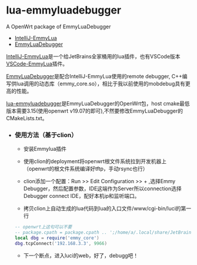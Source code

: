 # lua-emmyluadebugger
A OpenWrt package of EmmyLuaDebugger

- [IntelliJ-EmmyLua](https://github.com/EmmyLua/IntelliJ-EmmyLua)
- [EmmyLuaDebugger](https://github.com/CppCXY/EmmyLuaDebugger)

[IntelliJ-EmmyLua](https://github.com/EmmyLua/IntelliJ-EmmyLua)是一个给JetBrains全家桶用的lua插件，也有VSCode版本[VSCode-EmmyLua](https://github.com/EmmyLua/VSCode-EmmyLua)插件。

[EmmyLuaDebugger](https://github.com/CppCXY/EmmyLuaDebugger)是配合IntelliJ-EmmyLua使用的remote debugger, C++编写供lua调用的动态库（emmy_core.so），相比于我以前使用的mobdebug具有更高的性能。

[lua-emmyluadebugger](https://github.com/tanghammer/lua-emmyluadebugger)是EmmyLuaDebugger的OpenWrt包，host cmake最低版本需要3.15(使用openwrt v19.07的即可),不然要修改EmmyLuaDebugger的CMakeLists.txt。

- ### 使用方法（基于clion）

  - 安装Emmylua插件

  - 使用clion的deployment将openwrt根文件系统拉到开发机器上（openwrt的根文件系统编译好tftp，手动rsync也行）
  - clion添加一个配置：Run >> Edit Configuration >> + ,选择Emmy Debugger，然后配置参数，IDE这端作为Server所以connection选择Debugger connect IDE，配好本机ip和监听端口。
  - 拷贝clion上自动生成的lua代码到lua的入口文件/www/cgi-bin/luci的第一行
  ```lua
  -- openwrt上这句可以不要
  -- package.cpath = package.cpath .. ';/home/a/.local/share/JetBrains/CLion2023.3/EmmyLua/debugger/emmy/linux/?.so'
  local dbg = require('emmy_core')
  dbg.tcpConnect('192.168.3.3', 9966)
  ```
  - 下一个断点，进入luci的web，好了，debugg吧！
